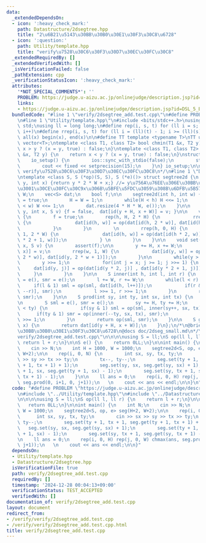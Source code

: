 ```yaml
---
data:
  _extendedDependsOn:
  - icon: ':heavy_check_mark:'
    path: Datastructure/2dsegtree.hpp
    title: "2\u6B21\u5143\u30BB\u30B0\u30E1\u30F3\u30C8\u6728"
  - icon: ':question:'
    path: Utility/template.hpp
    title: "verify\u7528\u30C6\u30F3\u30D7\u30EC\u30FC\u30C8"
  _extendedRequiredBy: []
  _extendedVerifiedWith: []
  _isVerificationFailed: false
  _pathExtension: cpp
  _verificationStatusIcon: ':heavy_check_mark:'
  attributes:
    '*NOT_SPECIAL_COMMENTS*': ''
    PROBLEM: https://judge.u-aizu.ac.jp/onlinejudge/description.jsp?id=DSL_5_B&lang=ja
    links:
    - https://judge.u-aizu.ac.jp/onlinejudge/description.jsp?id=DSL_5_B&lang=ja
  bundledCode: "#line 1 \"verify/2dsegtree_add.test.cpp\"\n#define PROBLEM \"https://judge.u-aizu.ac.jp/onlinejudge/description.jsp?id=DSL_5_B&lang=ja\"\
    \n#line 1 \"Utility/template.hpp\"\n#include <bits/stdc++.h>\nusing namespace\
    \ std;\nusing ll = long long;\n#define rep(i, s, t) for (ll i = s; i < (ll)(t);\
    \ i++)\n#define rrep(i, s, t) for (ll i = (ll)(t) - 1; i >= (ll)(s); i--)\n#define\
    \ all(x) begin(x), end(x)\n\n#define TT template <typename T>\nTT using vec =\
    \ vector<T>;\ntemplate <class T1, class T2> bool chmin(T1 &x, T2 y) {\n    return\
    \ x > y ? (x = y, true) : false;\n}\ntemplate <class T1, class T2> bool chmax(T1\
    \ &x, T2 y) {\n    return x < y ? (x = y, true) : false;\n}\nstruct io_setup {\n\
    \    io_setup() {\n        ios::sync_with_stdio(false);\n        std::cin.tie(nullptr);\n\
    \        cout << fixed << setprecision(15);\n    }\n} io_setup;\n\n/*\n@brief\
    \ verify\u7528\u30C6\u30F3\u30D7\u30EC\u30FC\u30C8\n*/\n#line 1 \"Datastructure/2dsegtree.hpp\"\
    \ntemplate <class S, S (*op)(S, S), S (*e)()> struct segtree2d {\n    int id(int\
    \ y, int x) {return y * 2 * W + x;} //= y\u756A\u76EE\u306E\u30BB\u30B0\u6728\u306E\
    \u3001\u30CE\u30FC\u30C9x\u306B\u5BFE\u5FDC\u3059\u308B\u6DFB\u5B57\n    int H,\
    \ W;\n    vec<S> dat;\n    bool f;\n\n    segtree2d(int h, int w) {\n        f\
    \ = true;\n        H = W = 1;\n        while(H < h) H <<= 1;\n        while(W\
    \ < w) W <<= 1;\n        dat.resize(4 * H * W, e());\n    }\n\n    void preset(int\
    \ y, int x, S v) {f = false,  dat[id(y + H, x + W)] = v; }\n\n    void build()\
    \ {\n        f = true;\n        rep(h, H, 2 * H) {\n            rrep(w, 1, W)\
    \ {\n                dat[id(h, w)] = op(dat[id(h, 2 * w)], dat[id(h, 2 * w + 1)]);\n\
    \            }\n        }\n        \n        rrep(h, 0, H) {\n            rrep(w,\
    \ 1, 2 * W) {\n                dat[id(h, w)] = op(dat[id(h * 2, w)], dat[id(h\
    \ * 2 + 1, w)]);\n            } \n        }\n    }\n\n    void set(int y, int\
    \ x, S v) {\n        assert(f);\n\n        y += H, x += W;\n        dat[id(y,\
    \ x)] = v;\n        rrep(w, 1, W) {\n            dat[id(y, w)] = op(dat[id(y,\
    \ 2 * w)], dat[id(y, 2 * w + 1)]);\n        }\n\n        while(y > 1) {\n    \
    \        y >>= 1;\n            for(int j = x; j >= 1; j >>= 1) {\n           \
    \     dat[id(y, j)] = op(dat[id(y * 2, j)] , dat[id(y * 2 + 1, j)]);\n       \
    \     }\n        }\n    }\n\n    S inner(int h, int l, int r) {\n        S sml\
    \ = e(), smr = e();\n        l += W, r += W;\n        while(l < r) {\n       \
    \     if(l & 1) sml = op(sml, dat[id(h, l++)]);\n            if(r & 1) smr = op(dat[id(h,\
    \ --r)], smr);\n            l >>= 1, r >>= 1;\n        }\n        return op(sml,\
    \ smr);\n    }\n\n    S prod(int sy, int ty, int sx, int tx) {\n        assert(f);\n\
    \n        S sml = e(), smr = e();\n        sy += H, ty += H;\n        while(sy\
    \ < ty) {\n            if(sy & 1) sml = op(sml, inner(sy++, sx, tx));\n      \
    \      if(ty & 1) smr = op(inner(--ty, sx, tx), smr);\n            sy >>= 1, ty\
    \ >>= 1;\n        }\n        return op(sml, smr);\n    }\n\n    S get(int y, int\
    \ x) {\n        return dat[id(y + H, x + W)];\n    }\n};\n/*\n@brief 2\u6B21\u5143\
    \u30BB\u30B0\u30E1\u30F3\u30C8\u6728\n@docs doc/2dseg_small.md\n*/\n#line 4 \"\
    verify/2dsegtree_add.test.cpp\"\n\n\n\nusing S = ll;\nS op(ll l, ll r) {\n   \
    \ return l + r;\n}\n\nS e() {\n    return 0LL;\n}\n\nint main() {\n    int N;\n\
    \    cin >> N;\n    int H = 1000, W = 1000;\n    segtree2d<S, op, e> seg(H+2,\
    \ W+2);\n\n    rep(i, 0, N) {\n        int sx, sy, tx, ty;\n        cin >> sx\
    \ >> sy >> tx >> ty;\n        tx--, ty--;\n        seg.set(ty + 1, tx + 1, seg.get(ty\
    \ + 1, tx + 1) + 1);\n        seg.set(sy, sx, seg.get(sy, sx) + 1);\n        seg.set(ty\
    \ + 1, sx, seg.get(ty + 1, sx) - 1);\n        seg.set(sy, tx + 1, seg.get(sy,\
    \ tx + 1) - 1);\n    }\n\n    ll ans = 0;\n    rep(i, 0, H) rep(j, 0, W) chmax(ans,\
    \ seg.prod(0, i+1, 0, j+1));\n   \n    cout << ans << endl;\n\n}\n"
  code: "#define PROBLEM \"https://judge.u-aizu.ac.jp/onlinejudge/description.jsp?id=DSL_5_B&lang=ja\"\
    \n#include \"../Utility/template.hpp\"\n#include \"../Datastructure/2dsegtree.hpp\"\
    \n\n\n\nusing S = ll;\nS op(ll l, ll r) {\n    return l + r;\n}\n\nS e() {\n \
    \   return 0LL;\n}\n\nint main() {\n    int N;\n    cin >> N;\n    int H = 1000,\
    \ W = 1000;\n    segtree2d<S, op, e> seg(H+2, W+2);\n\n    rep(i, 0, N) {\n  \
    \      int sx, sy, tx, ty;\n        cin >> sx >> sy >> tx >> ty;\n        tx--,\
    \ ty--;\n        seg.set(ty + 1, tx + 1, seg.get(ty + 1, tx + 1) + 1);\n     \
    \   seg.set(sy, sx, seg.get(sy, sx) + 1);\n        seg.set(ty + 1, sx, seg.get(ty\
    \ + 1, sx) - 1);\n        seg.set(sy, tx + 1, seg.get(sy, tx + 1) - 1);\n    }\n\
    \n    ll ans = 0;\n    rep(i, 0, H) rep(j, 0, W) chmax(ans, seg.prod(0, i+1, 0,\
    \ j+1));\n   \n    cout << ans << endl;\n\n}"
  dependsOn:
  - Utility/template.hpp
  - Datastructure/2dsegtree.hpp
  isVerificationFile: true
  path: verify/2dsegtree_add.test.cpp
  requiredBy: []
  timestamp: '2024-12-28 00:04:13+09:00'
  verificationStatus: TEST_ACCEPTED
  verifiedWith: []
documentation_of: verify/2dsegtree_add.test.cpp
layout: document
redirect_from:
- /verify/verify/2dsegtree_add.test.cpp
- /verify/verify/2dsegtree_add.test.cpp.html
title: verify/2dsegtree_add.test.cpp
---
```

